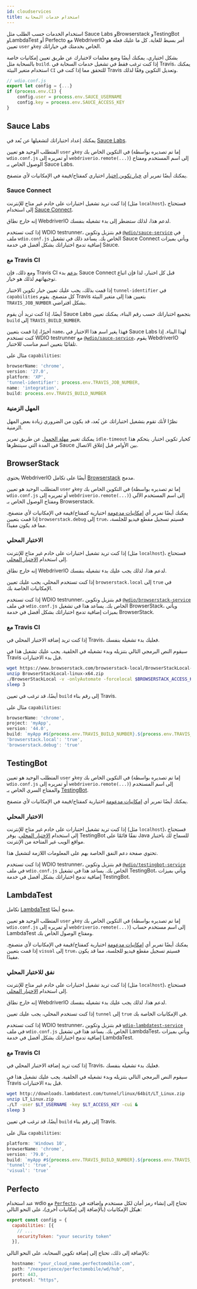 ```yaml
---
id: cloudservices
title: استخدام خدمات السحابة
---
```


استخدام الخدمات حسب الطلب مثل Sauce Labs وBrowserstack وTestingBot وLambdaTest أو Perfecto مع WebdriverIO أمر بسيط للغاية. كل ما عليك فعله هو تعيين `user` و`key` الخاص بخدمتك في خياراتك.

بشكل اختياري، يمكنك أيضًا وضع معلمات لاختبارك عن طريق تعيين إمكانيات خاصة بالسحابة مثل `build`. إذا كنت ترغب فقط في تشغيل خدمات السحابة في Travis، يمكنك استخدام متغير البيئة `CI` للتحقق مما إذا كنت في Travis وتعديل التكوين وفقًا لذلك.

```js
// wdio.conf.js
export let config = {...}
if (process.env.CI) {
    config.user = process.env.SAUCE_USERNAME
    config.key = process.env.SAUCE_ACCESS_KEY
}
```

## Sauce Labs

يمكنك إعداد اختباراتك لتشغيلها عن بُعد في [Sauce Labs](https://saucelabs.com).

المتطلب الوحيد هو تعيين `user` و`key` في التكوين الخاص بك (إما تم تصديره بواسطة `wdio.conf.js` أو تمريره إلى `webdriverio.remote(...)`) إلى اسم المستخدم ومفتاح الوصول الخاص بـ Sauce Labs.

يمكنك أيضًا تمرير أي [خيار تكوين اختبار](https://docs.saucelabs.com/dev/test-configuration-options/) اختياري كمفتاح/قيمة في الإمكانيات لأي متصفح.

### Sauce Connect

إذا كنت تريد تشغيل اختبارات على خادم غير متاح للإنترنت (مثل `localhost`)، فستحتاج إلى استخدام [Sauce Connect](https://docs.saucelabs.com/secure-connections/#sauce-connect-proxy).

إنه خارج نطاق WebdriverIO لدعم هذا، لذلك ستضطر إلى بدء تشغيله بنفسك.

إذا كنت تستخدم WDIO testrunner، قم بتنزيل وتكوين [`@wdio/sauce-service`](https://github.com/webdriverio/webdriverio/tree/main/packages/wdio-sauce-service) في ملف `wdio.conf.js` الخاص بك. يساعد ذلك في تشغيل Sauce Connect ويأتي بميزات إضافية تدمج اختباراتك بشكل أفضل في خدمة Sauce.

### مع Travis CI

ومع ذلك، فإن Travis CI [يدعم](http://docs.travis-ci.com/user/sauce-connect/#Setting-up-Sauce-Connect) بدء Sauce Connect قبل كل اختبار، لذا فإن اتباع توجيهاتهم لذلك هو خيار.

إذا قمت بذلك، يجب عليك تعيين خيار تكوين الاختبار `tunnel-identifier` في `capabilities` كل متصفح. يقوم Travis بتعيين هذا إلى متغير البيئة `TRAVIS_JOB_NUMBER` بشكل افتراضي.

أيضًا، إذا كنت تريد أن يقوم Sauce Labs بتجميع اختباراتك حسب رقم البناء، يمكنك تعيين `build` إلى `TRAVIS_BUILD_NUMBER`.

أخيرًا، إذا قمت بتعيين `name`، فهذا يغير اسم هذا الاختبار في Sauce Labs لهذا البناء. إذا كنت تستخدم WDIO testrunner مع [`@wdio/sauce-service`](https://github.com/webdriverio/webdriverio/tree/main/packages/wdio-sauce-service)، يقوم WebdriverIO تلقائيًا بتعيين اسم مناسب للاختبار.

مثال على `capabilities`:

```javascript
browserName: 'chrome',
version: '27.0',
platform: 'XP',
'tunnel-identifier': process.env.TRAVIS_JOB_NUMBER,
name: 'integration',
build: process.env.TRAVIS_BUILD_NUMBER
```

### المهل الزمنية

نظرًا لأنك تقوم بتشغيل اختباراتك عن بُعد، قد يكون من الضروري زيادة بعض المهل الزمنية.

يمكنك تغيير [مهلة الخمول](https://docs.saucelabs.com/dev/test-configuration-options/#idletimeout) عن طريق تمرير `idle-timeout` كخيار تكوين اختبار. يتحكم هذا في المدة التي سينتظرها Sauce بين الأوامر قبل إغلاق الاتصال.

## BrowserStack

يحتوي WebdriverIO أيضًا على تكامل [Browserstack](https://www.browserstack.com) مدمج.

المتطلب الوحيد هو تعيين `user` و`key` في التكوين الخاص بك (إما تم تصديره بواسطة `wdio.conf.js` أو تمريره إلى `webdriverio.remote(...)`) إلى اسم المستخدم الآلي ومفتاح الوصول الخاص بـ Browserstack.

يمكنك أيضًا تمرير أي [إمكانيات مدعومة](https://www.browserstack.com/automate/capabilities) اختيارية كمفتاح/قيمة في الإمكانيات لأي متصفح. إذا قمت بتعيين `browserstack.debug` إلى `true`، فسيتم تسجيل مقطع فيديو للجلسة، مما قد يكون مفيدًا.

### الاختبار المحلي

إذا كنت تريد تشغيل اختبارات على خادم غير متاح للإنترنت (مثل `localhost`)، فستحتاج إلى استخدام [الاختبار المحلي](https://www.browserstack.com/local-testing#command-line).

إنه خارج نطاق WebdriverIO لدعم هذا، لذلك يجب عليك بدء تشغيله بنفسك.

إذا كنت تستخدم المحلي، يجب عليك تعيين `browserstack.local` إلى `true` في الإمكانيات الخاصة بك.

إذا كنت تستخدم WDIO testrunner، قم بتنزيل وتكوين [`@wdio/browserstack-service`](https://github.com/webdriverio/webdriverio/tree/master/packages/wdio-browserstack-service) في ملف `wdio.conf.js` الخاص بك. يساعد هذا في تشغيل BrowserStack، ويأتي بميزات إضافية تدمج اختباراتك بشكل أفضل في خدمة BrowserStack.

### مع Travis CI

إذا كنت تريد إضافة الاختبار المحلي في Travis، فعليك بدء تشغيله بنفسك.

سيقوم النص البرمجي التالي بتنزيله وبدء تشغيله في الخلفية. يجب عليك تشغيل هذا في Travis قبل بدء الاختبارات.

```sh
wget https://www.browserstack.com/browserstack-local/BrowserStackLocal-linux-x64.zip
unzip BrowserStackLocal-linux-x64.zip
./BrowserStackLocal -v -onlyAutomate -forcelocal $BROWSERSTACK_ACCESS_KEY &
sleep 3
```

أيضًا، قد ترغب في تعيين `build` إلى رقم بناء Travis.

مثال على `capabilities`:

```javascript
browserName: 'chrome',
project: 'myApp',
version: '44.0',
build: `myApp #${process.env.TRAVIS_BUILD_NUMBER}.${process.env.TRAVIS_JOB_NUMBER}`,
'browserstack.local': 'true',
'browserstack.debug': 'true'
```

## TestingBot

المتطلب الوحيد هو تعيين `user` و`key` في التكوين الخاص بك (إما تم تصديره بواسطة `wdio.conf.js` أو تمريره إلى `webdriverio.remote(...)`) إلى اسم المستخدم والمفتاح السري الخاص بـ [TestingBot](https://testingbot.com).

يمكنك أيضًا تمرير أي [إمكانيات مدعومة](https://testingbot.com/support/other/test-options) اختيارية كمفتاح/قيمة في الإمكانيات لأي متصفح.

### الاختبار المحلي

إذا كنت تريد تشغيل اختبارات على خادم غير متاح للإنترنت (مثل `localhost`)، فستحتاج إلى استخدام [الاختبار المحلي](https://testingbot.com/support/other/tunnel). يوفر TestingBot نفقًا قائمًا على Java للسماح لك باختبار مواقع الويب غير المتاحة من الإنترنت.

تحتوي صفحة دعم النفق الخاصة بهم على المعلومات اللازمة لتشغيل هذا.

إذا كنت تستخدم WDIO testrunner، قم بتنزيل وتكوين [`@wdio/testingbot-service`](https://github.com/webdriverio/webdriverio/tree/main/packages/wdio-testingbot-service) في ملف `wdio.conf.js` الخاص بك. يساعد هذا في تشغيل TestingBot، ويأتي بميزات إضافية تدمج اختباراتك بشكل أفضل في خدمة TestingBot.

## LambdaTest

تكامل [LambdaTest](https://www.lambdatest.com) مدمج أيضًا.

المتطلب الوحيد هو تعيين `user` و`key` في التكوين الخاص بك (إما تم تصديره بواسطة `wdio.conf.js` أو تمريره إلى `webdriverio.remote(...)`) إلى اسم مستخدم حساب LambdaTest ومفتاح الوصول الخاص بك.

يمكنك أيضًا تمرير أي [إمكانيات مدعومة](https://www.lambdatest.com/capabilities-generator/) اختيارية كمفتاح/قيمة في الإمكانيات لأي متصفح. إذا قمت بتعيين `visual` إلى `true`، فسيتم تسجيل مقطع فيديو للجلسة، مما قد يكون مفيدًا.

### نفق للاختبار المحلي

إذا كنت تريد تشغيل اختبارات على خادم غير متاح للإنترنت (مثل `localhost`)، فستحتاج إلى استخدام [الاختبار المحلي](https://www.lambdatest.com/support/docs/testing-locally-hosted-pages/).

إنه خارج نطاق WebdriverIO لدعم هذا، لذلك يجب عليك بدء تشغيله بنفسك.

إذا كنت تستخدم المحلي، يجب عليك تعيين `tunnel` إلى `true` في الإمكانيات الخاصة بك.

إذا كنت تستخدم WDIO testrunner، قم بتنزيل وتكوين [`wdio-lambdatest-service`](https://github.com/LambdaTest/wdio-lambdatest-service) في ملف `wdio.conf.js` الخاص بك. يساعد هذا في تشغيل LambdaTest، ويأتي بميزات إضافية تدمج اختباراتك بشكل أفضل في خدمة LambdaTest.

### مع Travis CI

إذا كنت تريد إضافة الاختبار المحلي في Travis، فعليك بدء تشغيله بنفسك.

سيقوم النص البرمجي التالي بتنزيله وبدء تشغيله في الخلفية. يجب عليك تشغيل هذا في Travis قبل بدء الاختبارات.

```sh
wget http://downloads.lambdatest.com/tunnel/linux/64bit/LT_Linux.zip
unzip LT_Linux.zip
./LT -user $LT_USERNAME -key $LT_ACCESS_KEY -cui &
sleep 3
```

أيضًا، قد ترغب في تعيين `build` إلى رقم بناء Travis.

مثال على `capabilities`:

```javascript
platform: 'Windows 10',
browserName: 'chrome',
version: '79.0',
build: `myApp #${process.env.TRAVIS_BUILD_NUMBER}.${process.env.TRAVIS_JOB_NUMBER}`,
'tunnel': 'true',
'visual': 'true'
```

## Perfecto

عند استخدام wdio مع [`Perfecto`](https://www.perfecto.io)، تحتاج إلى إنشاء رمز أمان لكل مستخدم وإضافته في هيكل الإمكانيات (بالإضافة إلى إمكانيات أخرى)، على النحو التالي:

```js
export const config = {
  capabilities: [{
    // ...
    securityToken: "your security token"
  }],
```

بالإضافة إلى ذلك، تحتاج إلى إضافة تكوين السحابة، على النحو التالي:

```js
  hostname: "your_cloud_name.perfectomobile.com",
  path: "/nexperience/perfectomobile/wd/hub",
  port: 443,
  protocol: "https",
```